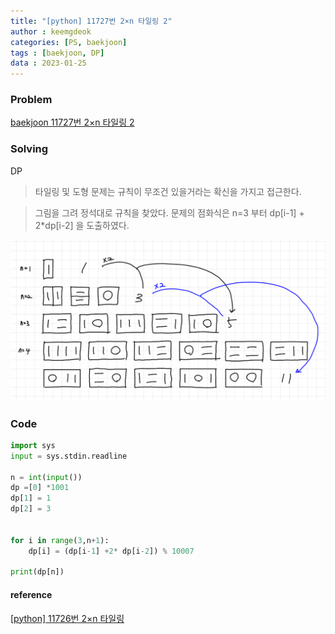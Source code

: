 ```yaml
---
title: "[python] 11727번 2×n 타일링 2"
author : keemgdeok
categories: [PS, baekjoon]
tags : [baekjoon, DP]
data : 2023-01-25
---
```



### Problem
[baekjoon 11727번 2×n 타일링 2](https://www.acmicpc.net/problem/11727)


### Solving 
DP
> 타일링 및 도형 문제는 규칙이 무조건 있을거라는 확신을 가지고 접근한다.

> 그림을 그려 정석대로 규칙을 찾았다.
> 문제의 점화식은 n=3 부터 dp[i-1] + 2*dp[i-2] 을 도출하였다.

![11727](/assets/img/11727.png)


### Code
```py
import sys
input = sys.stdin.readline

n = int(input())
dp =[0] *1001
dp[1] = 1
dp[2] = 3


for i in range(3,n+1): 
    dp[i] = (dp[i-1] +2* dp[i-2]) % 10007

print(dp[n])

```


#### reference
[[python] 11726번 2×n 타일링](https://keemgdeok.github.io/posts/11726_2×n-%ED%83%80%EC%9D%BC%EB%A7%81/)
